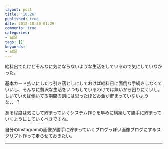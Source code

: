```yaml
---
layout: post
title: '10.26'
published: true
date: 2012-10-30 01:29
comments: true
categories:
- 日記
tags: []
keywords:
- 日記
---
```

給料出てたけどそんなに気にならないような生活をしているので気にしていなかった。

基本カード払いにしたり引き落としにしておけば給料日に面倒な手続きしなくていいし、そんなに贅沢な生活をいつもしているわけでは無いから困りにくいし。しいていえば働いてる期間の割には思ったほどお金が貯まっていないような、、？

ある程度は気にして貯まっていくシステム作りを早めに構築して勝手に貯まっていくようにしていくべきですね。

自分のInstagramの画像が勝手に貯まっていくブログっぽい画像ブログにするスクリプト作って走らせておきたい。

---

